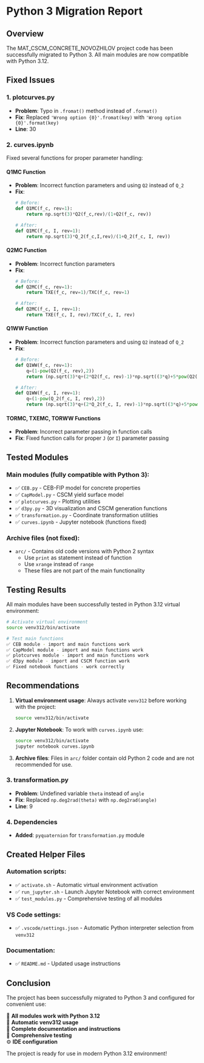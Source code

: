# Python 3 Migration Report

## Overview
The MAT_CSCM_CONCRETE_NOVOZHILOV project code has been successfully migrated to Python 3. All main modules are now compatible with Python 3.12.

## Fixed Issues

### 1. plotcurves.py
- **Problem**: Typo in `.fromat()` method instead of `.format()`
- **Fix**: Replaced `'Wrong option {0}'.fromat(key)` with `'Wrong option {0}'.format(key)`
- **Line**: 30

### 2. curves.ipynb
Fixed several functions for proper parameter handling:

#### Q1MC Function
- **Problem**: Incorrect function parameters and using `Q2` instead of `Q_2`
- **Fix**: 
  ```python
  # Before:
  def Q1MC(f_c, rev=1):
      return np.sqrt(3)*Q2(f_c,rev)/(1+Q2(f_c, rev))
  
  # After:
  def Q1MC(f_c, I, rev=1):
      return np.sqrt(3)*Q_2(f_c,I,rev)/(1+Q_2(f_c, I, rev))
  ```

#### Q2MC Function
- **Problem**: Incorrect function parameters
- **Fix**:
  ```python
  # Before:
  def Q2MC(f_c, rev=1):
      return TXE(f_c, rev=1)/TXC(f_c, rev=1)
  
  # After:
  def Q2MC(f_c, I, rev=1):
      return TXE(f_c, I, rev)/TXC(f_c, I, rev)
  ```

#### Q1WW Function
- **Problem**: Incorrect function parameters and using `Q2` instead of `Q_2`
- **Fix**:
  ```python
  # Before:
  def Q1WW(f_c, rev=1):
      q=(1-pow(Q2(f_c, rev),2))
      return (np.sqrt(3)*q+(2*Q2(f_c, rev)-1)*np.sqrt((3*q)+5*pow(Q2(f_c, rev),2)-4*Q2(f_c, rev)))/(3*q+pow(1-2*Q2(f_c, rev),2))
  
  # After:
  def Q1WW(f_c, I, rev=1):
      q=(1-pow(Q_2(f_c, I, rev),2))
      return (np.sqrt(3)*q+(2*Q_2(f_c, I, rev)-1)*np.sqrt((3*q)+5*pow(Q_2(f_c, I, rev),2)-4*Q_2(f_c, I, rev)))/(3*q+pow(1-2*Q_2(f_c, I, rev),2))
  ```

#### TORMC, TXEMC, TORWW Functions
- **Problem**: Incorrect parameter passing in function calls
- **Fix**: Fixed function calls for proper `J` (or `I`) parameter passing

## Tested Modules

### Main modules (fully compatible with Python 3):
- ✅ `CEB.py` - CEB-FIP model for concrete properties
- ✅ `CapModel.py` - CSCM yield surface model
- ✅ `plotcurves.py` - Plotting utilities
- ✅ `d3py.py` - 3D visualization and CSCM generation functions
- ✅ `transformation.py` - Coordinate transformation utilities
- ✅ `curves.ipynb` - Jupyter notebook (functions fixed)

### Archive files (not fixed):
- `arc/` - Contains old code versions with Python 2 syntax
  - Use `print` as statement instead of function
  - Use `xrange` instead of `range`
  - These files are not part of the main functionality

## Testing Results

All main modules have been successfully tested in Python 3.12 virtual environment:

```bash
# Activate virtual environment
source venv312/bin/activate

# Test main functions
✅ CEB module - import and main functions work
✅ CapModel module - import and main functions work  
✅ plotcurves module - import and main functions work
✅ d3py module - import and CSCM function work
✅ Fixed notebook functions - work correctly
```

## Recommendations

1. **Virtual environment usage**: Always activate `venv312` before working with the project:
   ```bash
   source venv312/bin/activate
   ```

2. **Jupyter Notebook**: To work with `curves.ipynb` use:
   ```bash
   source venv312/bin/activate
   jupyter notebook curves.ipynb
   ```

3. **Archive files**: Files in `arc/` folder contain old Python 2 code and are not recommended for use.

### 3. transformation.py
- **Problem**: Undefined variable `theta` instead of `angle`
- **Fix**: Replaced `np.deg2rad(theta)` with `np.deg2rad(angle)`
- **Line**: 9

### 4. Dependencies
- **Added**: `pyquaternion` for `transformation.py` module

## Created Helper Files

### Automation scripts:
- ✅ `activate.sh` - Automatic virtual environment activation
- ✅ `run_jupyter.sh` - Launch Jupyter Notebook with correct environment  
- ✅ `test_modules.py` - Comprehensive testing of all modules

### VS Code settings:
- ✅ `.vscode/settings.json` - Automatic Python interpreter selection from `venv312`

### Documentation:
- ✅ `README.md` - Updated usage instructions

## Conclusion

The project has been successfully migrated to Python 3 and configured for convenient use:

🎯 **All modules work with Python 3.12**  
🔧 **Automatic venv312 usage**  
📝 **Complete documentation and instructions**  
🧪 **Comprehensive testing**  
⚙️ **IDE configuration**  

The project is ready for use in modern Python 3.12 environment!